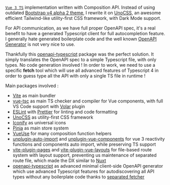 [`Vue 3 TS`](https://vuejs.org/) implementation written with Composition API. Instead of using outdated [Bootstrap v4 alpha 2 theme](https://github.com/gothinkster/conduit-bootstrap-template), I rewrite it on [UnoCSS](https://github.com/unocss/unocss), an awesome efficient Tailwind-like utility-first CSS framework, with Dark Mode support.

For API communication, as we have full proper OpenAPI spec, it's a real benefit to have a generated Typescript client for full autocompletion feature. I generally hate generated boilerplate code and the well known [OpenAPI Generator](https://github.com/OpenAPITools/openapi-generator) is not very nice to use.

Thankfully this [openapi-typescript](https://github.com/drwpow/openapi-typescript) package was the perfect solution. It simply translates the OpenAPI spec to a simple Typescript file, with only types. No code generation involved ! In order to work, we need to use a specific **fetch** tool which will use all advanced features of Typescript 4 in order to guess type all the API with only a single TS file in runtime !

Main packages involved :

* [Vite](https://vitejs.dev/) as main bundler
* [vue-tsc](https://github.com/johnsoncodehk/volar/tree/master/packages/vue-tsc) as main TS checker and compiler for Vue components, with full VS Code support with [Volar](https://github.com/johnsoncodehk/volar) plugin
* [ESLint](https://eslint.org/) with [Prettier](https://prettier.io/) for linting and code formatting
* [UnoCSS](https://github.com/unocss/unocss) as utility-first CSS framework
* [Iconify](https://github.com/iconify/iconify) as universal icons
* [Pinia](https://pinia.vuejs.org/) as main store system
* [VueUse](https://vueuse.org/) for many composition function helpers
* [unplugin-auto-import](https://github.com/antfu/unplugin-auto-import) and [unplugin-vue-components](https://github.com/antfu/unplugin-vue-components) for vue 3 reactivity functions and components auto import, while preserving TS support
* [vite-plugin-pages](https://github.com/hannoeru/vite-plugin-pages) and [vite-plugin-vue-layouts](https://github.com/JohnCampionJr/vite-plugin-vue-layouts) for file-based route system with layout support, preventing us maintenance of separated route file, which made the DX similar to [Nuxt](https://nuxtjs.org/)
* [openapi-typescript](https://github.com/drwpow/openapi-typescript) as advanced minimal client-side OpenAPI generator which use advanced Typescript features for autodiscovering all API types without any boilerplate code thanks to [separated fetcher](https://github.com/ajaishankar/openapi-typescript-fetch)
